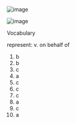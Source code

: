 ![image](https://github.com/jeuneseven/ReadingNotes/assets/8426758/e20776ac-28a6-4559-b647-ff77c06a7078)

![image](https://github.com/jeuneseven/ReadingNotes/assets/8426758/661a5ac1-33ef-4eb4-856f-1ec66d8b04b0)

Vocabulary

represent: v. on behalf of

1. b
2. b
3. c
4. a
5. c
6. c
7. c
8. a
9. c
10. a
